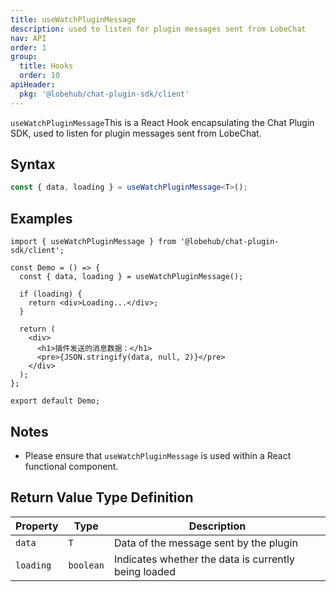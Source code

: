 ```yaml
---
title: useWatchPluginMessage
description: used to listen for plugin messages sent from LobeChat
nav: API
order: 1
group:
  title: Hooks
  order: 10
apiHeader:
  pkg: '@lobehub/chat-plugin-sdk/client'
---
```


`useWatchPluginMessage`This is a React Hook encapsulating the Chat Plugin SDK, used to listen for plugin messages sent from LobeChat.

## Syntax

```ts
const { data, loading } = useWatchPluginMessage<T>();
```

## Examples

```tsx | pure
import { useWatchPluginMessage } from '@lobehub/chat-plugin-sdk/client';

const Demo = () => {
  const { data, loading } = useWatchPluginMessage();

  if (loading) {
    return <div>Loading...</div>;
  }

  return (
    <div>
      <h1>插件发送的消息数据：</h1>
      <pre>{JSON.stringify(data, null, 2)}</pre>
    </div>
  );
};

export default Demo;
```

## Notes

- Please ensure that `useWatchPluginMessage` is used within a React functional component.

## Return Value Type Definition

| Property  | Type      | Description                                          |
| --------- | --------- | ---------------------------------------------------- |
| `data`    | `T`       | Data of the message sent by the plugin               |
| `loading` | `boolean` | Indicates whether the data is currently being loaded |
